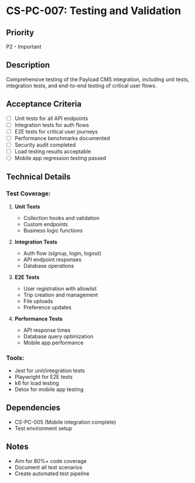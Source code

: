 # CS-PC-007: Testing and Validation

## Priority
P2 - Important

## Description
Comprehensive testing of the Payload CMS integration, including unit tests, integration tests, and end-to-end testing of critical user flows.

## Acceptance Criteria
- [ ] Unit tests for all API endpoints
- [ ] Integration tests for auth flows
- [ ] E2E tests for critical user journeys
- [ ] Performance benchmarks documented
- [ ] Security audit completed
- [ ] Load testing results acceptable
- [ ] Mobile app regression testing passed

## Technical Details

### Test Coverage:
1. **Unit Tests**
   - Collection hooks and validation
   - Custom endpoints
   - Business logic functions

2. **Integration Tests**
   - Auth flow (signup, login, logout)
   - API endpoint responses
   - Database operations

3. **E2E Tests**
   - User registration with allowlist
   - Trip creation and management
   - File uploads
   - Preference updates

4. **Performance Tests**
   - API response times
   - Database query optimization
   - Mobile app performance

### Tools:
- Jest for unit/integration tests
- Playwright for E2E tests
- k6 for load testing
- Detox for mobile app testing

## Dependencies
- CS-PC-005 (Mobile integration complete)
- Test environment setup

## Notes
- Aim for 80%+ code coverage
- Document all test scenarios
- Create automated test pipeline